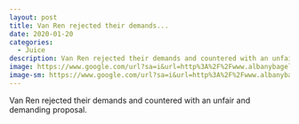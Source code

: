 ```yaml
---
layout: post
title: Van Ren rejected their demands...
date: 2020-01-20
categories: 
  - Juice
description: Van Ren rejected their demands and countered with an unfair and demanding proposal.
image: https://www.google.com/url?sa=i&url=http%3A%2F%2Fwww.albanybagel.com%2Fhistory%2Fvan-rensselaer-manor-house&psig=AOvVaw25-_EXFOwm1pw77bL9wmOd&ust=1585756107654000&source=images&cd=vfe&ved=0CAIQjRxqFwoTCNi2pP6HxegCFQAAAAAdAAAAABAg
image-sm: https://www.google.com/url?sa=i&url=http%3A%2F%2Fwww.albanybagel.com%2Fhistory%2Fvan-rensselaer-manor-house&psig=AOvVaw25-_EXFOwm1pw77bL9wmOd&ust=1585756107654000&source=images&cd=vfe&ved=0CAIQjRxqFwoTCNi2pP6HxegCFQAAAAAdAAAAABAg
---
```

Van Ren rejected their demands and countered with an unfair and demanding proposal.